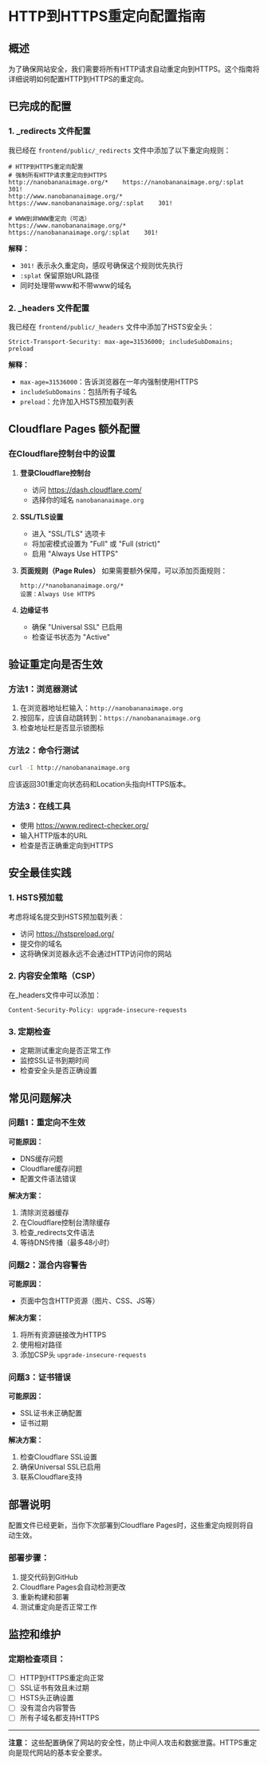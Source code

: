 # HTTP到HTTPS重定向配置指南

## 概述
为了确保网站安全，我们需要将所有HTTP请求自动重定向到HTTPS。这个指南将详细说明如何配置HTTP到HTTPS的重定向。

## 已完成的配置

### 1. _redirects 文件配置
我已经在 `frontend/public/_redirects` 文件中添加了以下重定向规则：

```
# HTTP到HTTPS重定向配置
# 强制所有HTTP请求重定向到HTTPS
http://nanobananaimage.org/*    https://nanobananaimage.org/:splat    301!
http://www.nanobananaimage.org/*    https://www.nanobananaimage.org/:splat    301!

# WWW到非WWW重定向（可选）
https://www.nanobananaimage.org/*    https://nanobananaimage.org/:splat    301!
```

**解释：**
- `301!` 表示永久重定向，感叹号确保这个规则优先执行
- `:splat` 保留原始URL路径
- 同时处理带www和不带www的域名

### 2. _headers 文件配置
我已经在 `frontend/public/_headers` 文件中添加了HSTS安全头：

```
Strict-Transport-Security: max-age=31536000; includeSubDomains; preload
```

**解释：**
- `max-age=31536000`：告诉浏览器在一年内强制使用HTTPS
- `includeSubDomains`：包括所有子域名
- `preload`：允许加入HSTS预加载列表

## Cloudflare Pages 额外配置

### 在Cloudflare控制台中的设置

1. **登录Cloudflare控制台**
   - 访问 https://dash.cloudflare.com/
   - 选择你的域名 `nanobananaimage.org`

2. **SSL/TLS设置**
   - 进入 "SSL/TLS" 选项卡
   - 将加密模式设置为 "Full" 或 "Full (strict)"
   - 启用 "Always Use HTTPS"

3. **页面规则（Page Rules）**
   如果需要额外保障，可以添加页面规则：
   ```
   http://*nanobananaimage.org/*
   设置：Always Use HTTPS
   ```

4. **边缘证书**
   - 确保 "Universal SSL" 已启用
   - 检查证书状态为 "Active"

## 验证重定向是否生效

### 方法1：浏览器测试
1. 在浏览器地址栏输入：`http://nanobananaimage.org`
2. 按回车，应该自动跳转到：`https://nanobananaimage.org`
3. 检查地址栏是否显示锁图标

### 方法2：命令行测试
```bash
curl -I http://nanobananaimage.org
```
应该返回301重定向状态码和Location头指向HTTPS版本。

### 方法3：在线工具
- 使用 https://www.redirect-checker.org/
- 输入HTTP版本的URL
- 检查是否正确重定向到HTTPS

## 安全最佳实践

### 1. HSTS预加载
考虑将域名提交到HSTS预加载列表：
- 访问 https://hstspreload.org/
- 提交你的域名
- 这将确保浏览器永远不会通过HTTP访问你的网站

### 2. 内容安全策略（CSP）
在_headers文件中可以添加：
```
Content-Security-Policy: upgrade-insecure-requests
```

### 3. 定期检查
- 定期测试重定向是否正常工作
- 监控SSL证书到期时间
- 检查安全头是否正确设置

## 常见问题解决

### 问题1：重定向不生效
**可能原因：**
- DNS缓存问题
- Cloudflare缓存问题
- 配置文件语法错误

**解决方案：**
1. 清除浏览器缓存
2. 在Cloudflare控制台清除缓存
3. 检查_redirects文件语法
4. 等待DNS传播（最多48小时）

### 问题2：混合内容警告
**可能原因：**
- 页面中包含HTTP资源（图片、CSS、JS等）

**解决方案：**
1. 将所有资源链接改为HTTPS
2. 使用相对路径
3. 添加CSP头 `upgrade-insecure-requests`

### 问题3：证书错误
**可能原因：**
- SSL证书未正确配置
- 证书过期

**解决方案：**
1. 检查Cloudflare SSL设置
2. 确保Universal SSL已启用
3. 联系Cloudflare支持

## 部署说明

配置文件已经更新，当你下次部署到Cloudflare Pages时，这些重定向规则将自动生效。

### 部署步骤：
1. 提交代码到GitHub
2. Cloudflare Pages会自动检测更改
3. 重新构建和部署
4. 测试重定向是否正常工作

## 监控和维护

### 定期检查项目：
- [ ] HTTP到HTTPS重定向正常
- [ ] SSL证书有效且未过期
- [ ] HSTS头正确设置
- [ ] 没有混合内容警告
- [ ] 所有子域名都支持HTTPS

---

**注意：** 这些配置确保了网站的安全性，防止中间人攻击和数据泄露。HTTPS重定向是现代网站的基本安全要求。